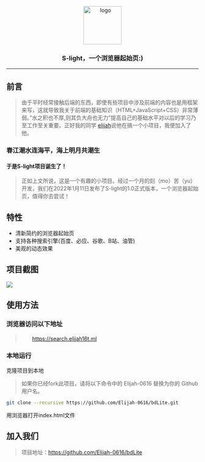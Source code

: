 <p align="center">
    <a href="https://search.elijah16t.ml" target="_blank">
        <img width="100" src="https://timber.oss-cn-chengdu.aliyuncs.com/img/utool_up/QQ%E5%9B%BE%E7%89%8720220111125629.png" alt="logo" />
    </a>
</p>

### <p align="center"><b>S-light</b>，一个浏览器起始页:)</p>

------------------------------
## 前言
> 由于平时经常接触后端的东西，即使有些项目中涉及前端的内容也是用框架来写，这就导致我关于前端的基础知识（HTML+JavaScript+CSS）非常薄弱。”水之积也不厚,则其负大舟也无力”提高自己的基础水平对以后的学习乃至工作至关重要。正好我的同学 [elijah](https://github.com/Elijah-0616)说他在搞一个小项目，我便加入了他。

### 春江潮水连海平，海上明月共潮生

#### 于是S-light项目诞生了！

> 正如上文所说，这是一个有趣的小项目。经过一个月的刻（mo）苦（yu）开发，我们在2022年1月11日发布了S-light的1.0正式版本，一个浏览器起始页，值得你去尝试！

## 特性
- 清新简约的浏览器起始页
- 支持各种搜索引擎(百度、必应、谷歌、B站、油管)
- 美观的动态效果

## 项目截图

![](https://timber.oss-cn-chengdu.aliyuncs.com/img/utool_up/1642086551127.png)
## 使用方法

### 浏览器访问以下地址
>　　https://search.elijah16t.ml

### 本地运行
克隆项目到本地
> 如果你已经fork此项目，请将以下命令中的 Elijah-0616 替换为你的 Github 用户名。

```bash
git clone --recursive https://github.com/Elijah-0616/bdLite.git
```
用浏览器打开index.html文件

## 加入我们
> 项目地址：https://github.com/Elijah-0616/bdLite